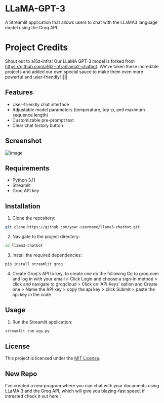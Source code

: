 # LLaMA-GPT-3

A Streamlit application that allows users to chat with the LLaMA3 language model using the Groq API.

# Project Credits

Shout out to a16z-infra! Our LLaMA GPT-3 model is forked from https://github.com/a16z-infra/llama2-chatbot. We've taken these incredible projects and added our own special sauce to make them even more powerful and user-friendly! 🧪✨

## Features

- User-friendly chat interface
- Adjustable model parameters (temperature, top-p, and maximum sequence length)
- Customizable pre-prompt text
- Clear chat history button

## Screenshot
![image](https://github.com/Asman2010/LLaMA-GPT-3/assets/142419243/abaee800-4eab-4a94-8990-73a4f75de0b8)

## Requirements

- Python 3.11
- Streamlit
- Groq API key

## Installation

1. Clone the repository:

```bash
git clone https://github.com/your-username/llama3-chatbot.git
```

2. Navigate to the project directory:

```bash
cd llama3-chatbot
```

3. Install the required dependencies:

```bash
pip install streamlit groq
```

4. Create Groq's API to key, to create one do the following
Go to groq.com and log in with your email > Click Login and choose a sign-in method > click and navigate to groqcloud > Click on 'API Keys' option and Create one > Name the API key > copy the api key > click Submit > paste the api key in the code 

## Usage

1. Run the Streamlit application:

```bash
streamlit run app.py
```

## License

This project is licensed under the [MIT License](LICENSE).

## New Repo

I've created a new program where you can chat with your documents using LLaMA 3 and the Groq API, which will give you blazing-fast speed, if intrested check it out here : 
